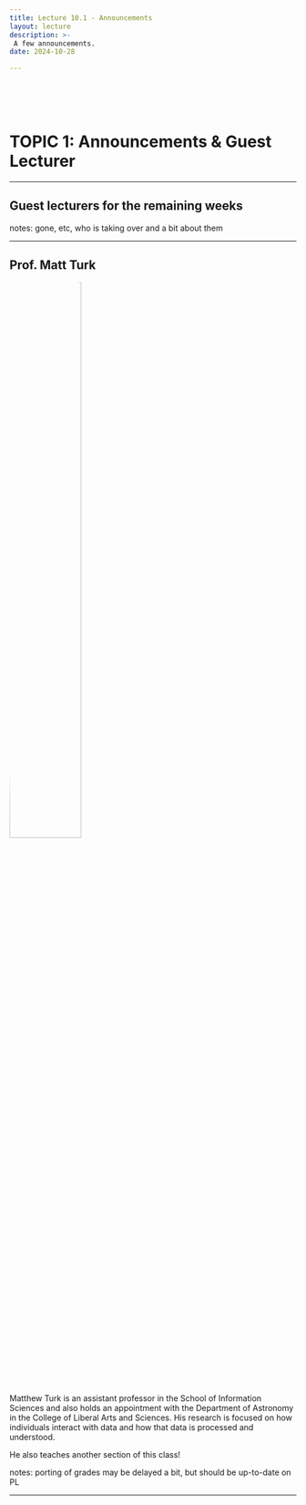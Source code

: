 ```yaml
---
title: Lecture 10.1 - Announcements
layout: lecture
description: >-
 A few announcements.
date: 2024-10-28

---
```


<br />
<br />
<br />

# TOPIC 1: Announcements & Guest Lecturer

---

## Guest lecturers for the remaining weeks

notes:
gone, etc, who is taking over and a bit about them

---

<style>
  img {
  border-radius: 50%;
}
</style>

## Prof. Matt Turk

<div class="left">
  <img src="https://ischool.illinois.edu/sites/default/files/styles/large_square/public/images/Turk-sq.jpg?itok=rejcEQau" width="50%">
</div>

<div float="right" text-align='left'>
Matthew Turk is an assistant professor in the School of Information Sciences and also holds an appointment with the Department of Astronomy in the College of Liberal Arts and Sciences. His research is focused on how individuals interact with data and how that data is processed and understood.

He also teaches another section of this class!
</div>

notes:
porting of grades may be delayed a bit, but should be up-to-date on PL

---